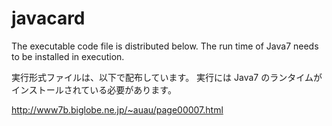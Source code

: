 javacard
========

The executable code file is distributed below. 
The run time of Java7 needs to be installed in execution. 

実行形式ファイルは、以下で配布しています。
実行には Java7 のランタイムがインストールされている必要があります。

http://www7b.biglobe.ne.jp/~auau/page00007.html

